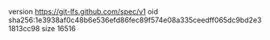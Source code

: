 version https://git-lfs.github.com/spec/v1
oid sha256:1e3938af0c48b6e536efd86fec89f574e08a335ceedff065dc9bd2e31813cc98
size 16516
